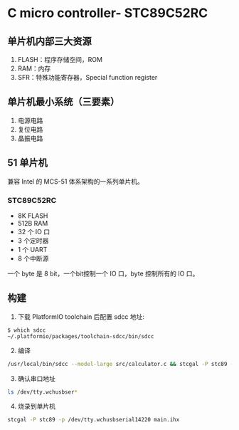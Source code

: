 # C micro controller- STC89C52RC

## 单片机内部三大资源

1. FLASH：程序存储空间，ROM
2. RAM：内存
3. SFR：特殊功能寄存器，Special function register

## 单片机最小系统（三要素）

1. 电源电路
2. 复位电路
3. 晶振电路

## 51 单片机

兼容 Intel 的 MCS-51 体系架构的一系列单片机。

### STC89C52RC

- 8K FLASH
- 512B RAM
- 32 个 IO 口
- 3 个定时器
- 1 个 UART
- 8 个中断源

一个 byte 是 8 bit，一个bit控制一个 IO 口，byte 控制所有的 IO 口。

## 构建

1. 下载 PlatformIO toolchain 后配置 sdcc 地址:

```
$ which sdcc
~/.platformio/packages/toolchain-sdcc/bin/sdcc
```

2. 编译

```bash
/usr/local/bin/sdcc --model-large src/calculator.c && stcgal -P stc89 -p /dev/tty.wchusbserial14220 calculator.ihx
```

3. 确认串口地址

```bash
ls /dev/tty.wchusbser*
```

4. 烧录到单片机

```bash
stcgal -P stc89 -p /dev/tty.wchusbserial14220 main.ihx
```